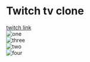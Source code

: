 # Twitch tv clone<br>
 [twitch link](https://fancy-dieffenbachia-a92901.netlify.app/)<br>
![one](https://user-images.githubusercontent.com/110189253/210109449-f7bccfc8-b083-4f35-90c7-93991676905c.PNG)<br>
![three](https://user-images.githubusercontent.com/110189253/210109453-1caf6798-620c-42cf-9e2c-2be3d81ac92b.PNG)<br>
![two](https://user-images.githubusercontent.com/110189253/210109464-69f080cd-b4f3-4604-93bc-863626d98a23.PNG)<br>
 ![four](https://user-images.githubusercontent.com/110189253/210109440-89d1ba7b-69e7-4b37-bd99-243053ad5d71.PNG)<br>





